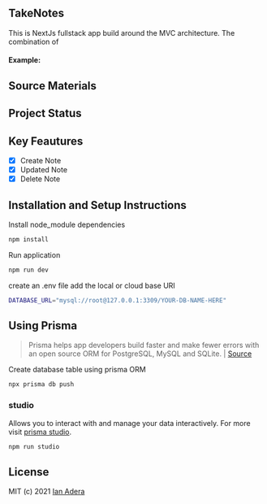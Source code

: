 ## TakeNotes

This is NextJs fullstack app build around the MVC architecture. The combination of

#### Example:

## Source Materials

## Project Status

## Key Feautures

- [x] Create Note
- [x] Updated Note
- [x] Delete Note

## Installation and Setup Instructions

Install node_module dependencies

```bash
npm install
```

Run application

```bash
npm run dev
```

create an .env file add the local or cloud base URI

```bash
DATABASE_URL="mysql://root@127.0.0.1:3309/YOUR-DB-NAME-HERE"
```

## Using Prisma

> Prisma helps app developers build faster and make fewer errors with an open source ORM for PostgreSQL, MySQL and SQLite. | [Source](https://www.prisma.io/)

Create database table using prisma ORM

```bash
npx prisma db push
```

### studio

Allows you to interact with and manage your data interactively. For more visit [prisma studio](https://www.prisma.io/docs/reference/api-reference/command-reference/#studio).

```bash
npm run studio
```

## License

MIT (c) 2021 [Ian Adera](https://github.com/ianodad)
